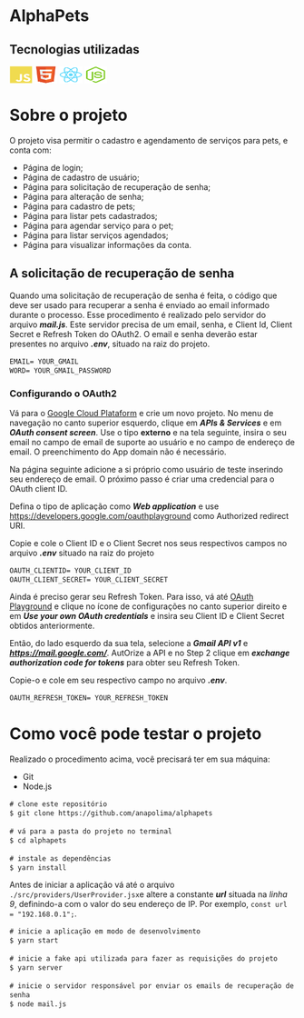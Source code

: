 # AlphaPets

## Tecnologias utilizadas
<div>
<img align="center" alt="JavaScript" height="30" width="40" src="https://raw.githubusercontent.com/devicons/devicon/master/icons/javascript/javascript-plain.svg">
<img align="center" alt="HTML5" height="30" width="40" src="https://raw.githubusercontent.com/devicons/devicon/master/icons/html5/html5-original.svg">
<img align="center" alt="React" height="30" width="40" src="https://raw.githubusercontent.com/devicons/devicon/master/icons/react/react-original.svg">
<img align="center" alt="Node.js"height="30" width="40" src="https://raw.githubusercontent.com/devicons/devicon/master/icons/nodejs/nodejs-original.svg">
</div>

# Sobre o projeto

O projeto visa permitir o cadastro e agendamento de serviços para pets, e conta com:
  - Página de login;
  - Página de cadastro de usuário;
  - Página para solicitação de recuperação de senha;
  - Página para alteração de senha;
  - Página para cadastro de pets;
  - Página para listar pets cadastrados;
  - Página para agendar serviço para o pet;
  - Página para listar serviços agendados;
  - Página para visualizar informações da conta.

## A solicitação de recuperação de senha

Quando uma solicitação de recuperação de senha é feita, o código que deve ser usado para recuperar a senha é enviado ao email informado durante o processo. Esse procedimento é realizado pelo servidor do arquivo ***mail.js***. Este servidor precisa de um email, senha, e Client Id, Client Secret e Refresh Token do OAuth2.
O email e senha deverão estar presentes no arquivo ***.env***, situado na raiz do projeto.

```
EMAIL= YOUR_GMAIL
WORD= YOUR_GMAIL_PASSWORD
```

### Configurando o OAuth2

Vá para o [Google Cloud Plataform](https://console.cloud.google.com/home) e crie um novo projeto.
No menu de navegação no canto superior esquerdo, clique em ***APIs & Services*** e em ***OAuth consent screen***. Use o tipo **externo** e na tela seguinte, insira o seu email no campo de email de suporte ao usuário e no campo de endereço de email.  O preenchimento do App domain não é necessário.

Na página seguinte adicione a si próprio como usuário de teste inserindo seu endereço de email. O próximo passo é criar uma credencial para o OAuth client ID.

Defina o tipo de aplicação como ***Web application*** e use <https://developers.google.com/oauthplayground> como Authorized redirect URI.

Copie e cole o Client ID e o Client Secret nos seus respectivos campos no arquivo ***.env*** situado na raiz do projeto
```
OAUTH_CLIENTID= YOUR_CLIENT_ID
OAUTH_CLIENT_SECRET= YOUR_CLIENT_SECRET
```

Ainda é preciso gerar seu Refresh Token. Para isso, vá até [OAuth Playground](https://developers.google.com/oauthplayground/) e clique no ícone de configurações no canto superior direito e em ***Use your own OAuth credentials*** e insira seu Client ID e Client Secret obtidos anteriormente.

Então, do lado esquerdo da sua tela, selecione a ***Gmail API v1*** e ***https://mail.google.com/***. AutOrize a API e no Step 2 clique em ***exchange authorization code for tokens*** para obter seu Refresh Token.

Copie-o e cole em seu respectivo campo no arquivo ***.env***.

```
OAUTH_REFRESH_TOKEN= YOUR_REFRESH_TOKEN
```
# Como você pode testar o projeto

Realizado o procedimento acima, você precisará ter em sua máquina:
  - Git
  - Node.js

```
# clone este repositório
$ git clone https://github.com/anapolima/alphapets

# vá para a pasta do projeto no terminal
$ cd alphapets

# instale as dependências
$ yarn install
```

Antes de iniciar a aplicação vá até o arquivo ```./src/providers/UserProvider.jsx```e altere a constante ***url*** situada na *linha 9*, definindo-a com o valor do seu endereço de IP.
Por exemplo, ```const url = "192.168.0.1";```.

```
# inicie a aplicação em modo de desenvolvimento
$ yarn start

# inicie a fake api utilizada para fazer as requisições do projeto
$ yarn server

# inicie o servidor responsável por enviar os emails de recuperação de senha
$ node mail.js
```

